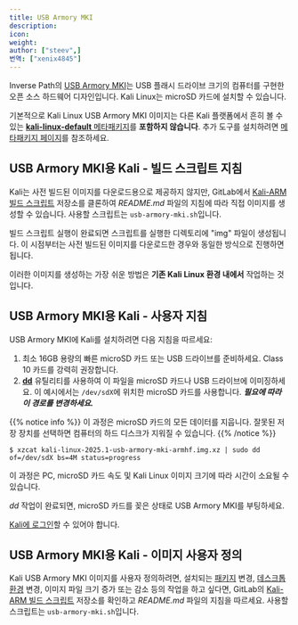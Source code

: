 ```yaml
---
title: USB Armory MKI
description:
icon:
weight:
author: ["steev",]
번역: ["xenix4845"]
---
```


Inverse Path의 [USB Armory MKI](https://inversepath.com/usbarmory_mark-one.html)는 USB 플래시 드라이브 크기의 컴퓨터를 구현한 오픈 소스 하드웨어 디자인입니다. Kali Linux는 microSD 카드에 설치할 수 있습니다.

기본적으로 Kali Linux USB Armory MKI 이미지는 다른 Kali 플랫폼에서 흔히 볼 수 있는 [**kali-linux-default** 메타패키지](/docs/general-use/metapackages/)를 **포함하지 않습니다**. 추가 도구를 설치하려면 [메타패키지 페이지](/docs/general-use/metapackages/)를 참조하세요.

## USB Armory MKI용 Kali - 빌드 스크립트 지침

Kali는 사전 빌드된 이미지를 다운로드용으로 제공하지 않지만, GitLab에서 [Kali-ARM 빌드 스크립트](https://gitlab.com/kalilinux/build-scripts/kali-arm) 저장소를 클론하여 _README.md_ 파일의 지침에 따라 직접 이미지를 생성할 수 있습니다. 사용할 스크립트는 `usb-armory-mki.sh`입니다.

빌드 스크립트 실행이 완료되면 스크립트를 실행한 디렉토리에 "img" 파일이 생성됩니다. 이 시점부터는 사전 빌드된 이미지를 다운로드한 경우와 동일한 방식으로 진행하면 됩니다.

이러한 이미지를 생성하는 가장 쉬운 방법은 **기존 Kali Linux 환경 내에서** 작업하는 것입니다.

## USB Armory MKI용 Kali - 사용자 지침

USB Armory MKI에 Kali를 설치하려면 다음 지침을 따르세요:

1. 최소 16GB 용량의 빠른 microSD 카드 또는 USB 드라이브를 준비하세요. Class 10 카드를 강력히 권장합니다.
2. **[dd](https://manpages.debian.org/testing/coreutils/dd.1.en.html)** 유틸리티를 사용하여 이 파일을 microSD 카드나 USB 드라이브에 이미징하세요. 이 예시에서는 `/dev/sdX`에 위치한 microSD 카드를 사용합니다. **_필요에 따라 이 경로를 변경하세요._**

{{% notice info %}}
이 과정은 microSD 카드의 모든 데이터를 지웁니다. 잘못된 저장 장치를 선택하면 컴퓨터의 하드 디스크가 지워질 수 있습니다.
{{% /notice %}}

```console
$ xzcat kali-linux-2025.1-usb-armory-mki-armhf.img.xz | sudo dd of=/dev/sdX bs=4M status=progress
```

이 과정은 PC, microSD 카드 속도 및 Kali Linux 이미지 크기에 따라 시간이 소요될 수 있습니다.

_dd_ 작업이 완료되면, microSD 카드를 꽂은 상태로 USB Armory MKI를 부팅하세요.

[Kali에 로그인](/docs/introduction/default-credentials/)할 수 있어야 합니다.

## USB Armory MKI용 Kali - 이미지 사용자 정의

Kali USB Armory MKI 이미지를 사용자 정의하려면, 설치되는 [패키지](/docs/general-use/metapackages/) 변경, [데스크톱 환경](/docs/general-use/switching-desktop-environments/) 변경, 이미지 파일 크기 증가 또는 감소 등의 작업을 하고 싶다면, GitLab의 [Kali-ARM 빌드 스크립트](https://gitlab.com/kalilinux/build-scripts/kali-arm) 저장소를 확인하고 _README.md_ 파일의 지침을 따르세요. 사용할 스크립트는 `usb-armory-mki.sh`입니다.
